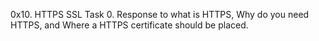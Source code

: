 0x10. HTTPS SSL
Task 0.
Response to what is HTTPS, Why do you need HTTPS, and Where a HTTPS certificate
should be placed.